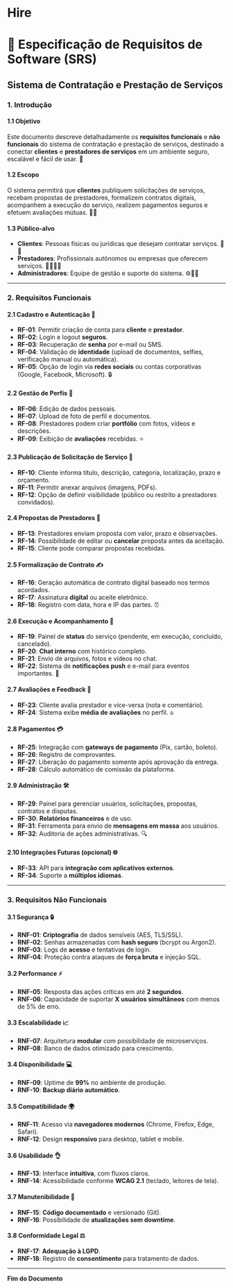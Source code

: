 # Hire
# 📑 Especificação de Requisitos de Software (SRS)
## Sistema de Contratação e Prestação de Serviços

### 1. Introdução

#### 1.1 Objetivo
Este documento descreve detalhadamente os **requisitos funcionais** e **não funcionais** do sistema de contratação e prestação de serviços, destinado a conectar **clientes** e **prestadores de serviços** em um ambiente seguro, escalável e fácil de usar. 🚀

#### 1.2 Escopo
O sistema permitirá que **clientes** publiquem solicitações de serviços, recebam propostas de prestadores, formalizem contratos digitais, acompanhem a execução do serviço, realizem pagamentos seguros e efetuem avaliações mútuas. 📝💼

#### 1.3 Público-alvo
- **Clientes**: Pessoas físicas ou jurídicas que desejam contratar serviços. 👤🏢
- **Prestadores**: Profissionais autônomos ou empresas que oferecem serviços. 🧑‍🔧👨‍🏫
- **Administradores**: Equipe de gestão e suporte do sistema. ⚙️👨‍💻

---

### 2. Requisitos Funcionais

#### 2.1 Cadastro e Autenticação 🔑

- **RF-01**: Permitir criação de conta para **cliente** e **prestador**.
- **RF-02**: Login e logout **seguros**.
- **RF-03**: Recuperação de **senha** por e-mail ou SMS.
- **RF-04**: Validação de **identidade** (upload de documentos, selfies, verificação manual ou automática).
- **RF-05**: Opção de login via **redes sociais** ou contas corporativas (Google, Facebook, Microsoft). 🔒

#### 2.2 Gestão de Perfis 👤

- **RF-06**: Edição de dados pessoais.
- **RF-07**: Upload de foto de perfil e documentos.
- **RF-08**: Prestadores podem criar **portfólio** com fotos, vídeos e descrições.
- **RF-09**: Exibição de **avaliações** recebidas. ⭐

#### 2.3 Publicação de Solicitação de Serviço 📝

- **RF-10**: Cliente informa título, descrição, categoria, localização, prazo e orçamento.
- **RF-11**: Permitir anexar arquivos (imagens, PDFs).
- **RF-12**: Opção de definir visibilidade (público ou restrito a prestadores convidados).

#### 2.4 Propostas de Prestadores 💼

- **RF-13**: Prestadores enviam proposta com valor, prazo e observações.
- **RF-14**: Possibilidade de editar ou **cancelar** proposta antes da aceitação.
- **RF-15**: Cliente pode comparar propostas recebidas.

#### 2.5 Formalização de Contrato ✍️

- **RF-16**: Geração automática de contrato digital baseado nos termos acordados.
- **RF-17**: Assinatura **digital** ou aceite eletrônico.
- **RF-18**: Registro com data, hora e IP das partes. ⏰

#### 2.6 Execução e Acompanhamento 🔧

- **RF-19**: Painel de **status** do serviço (pendente, em execução, concluído, cancelado).
- **RF-20**: **Chat interno** com histórico completo.
- **RF-21**: Envio de arquivos, fotos e vídeos no chat.
- **RF-22**: Sistema de **notificações push** e e-mail para eventos importantes. 📲

#### 2.7 Avaliações e Feedback 🌟

- **RF-23**: Cliente avalia prestador e vice-versa (nota e comentário).
- **RF-24**: Sistema exibe **média de avaliações** no perfil. 🔝

#### 2.8 Pagamentos 💳

- **RF-25**: Integração com **gateways de pagamento** (Pix, cartão, boleto).
- **RF-26**: Registro de comprovantes.
- **RF-27**: Liberação do pagamento somente após aprovação da entrega.
- **RF-28**: Cálculo automático de comissão da plataforma.

#### 2.9 Administração 🛠️

- **RF-29**: Painel para gerenciar usuários, solicitações, propostas, contratos e disputas.
- **RF-30**: **Relatórios financeiros** e de uso.
- **RF-31**: Ferramenta para envio de **mensagens em massa** aos usuários.
- **RF-32**: Auditoria de ações administrativas. 🔍

#### 2.10 Integrações Futuras (opcional) 🌐

- **RF-33**: API para **integração com aplicativos externos**.
- **RF-34**: Suporte a **múltiplos idiomas**.

---

### 3. Requisitos Não Funcionais

#### 3.1 Segurança 🔒

- **RNF-01**: **Criptografia** de dados sensíveis (AES, TLS/SSL).
- **RNF-02**: Senhas armazenadas com **hash seguro** (bcrypt ou Argon2).
- **RNF-03**: Logs de **acesso** e tentativas de login.
- **RNF-04**: Proteção contra ataques de **força bruta** e injeção SQL.

#### 3.2 Performance ⚡

- **RNF-05**: Resposta das ações críticas em até **2 segundos**.
- **RNF-06**: Capacidade de suportar **X usuários simultâneos** com menos de 5% de erro.

#### 3.3 Escalabilidade 📈

- **RNF-07**: Arquitetura **modular** com possibilidade de microserviços.
- **RNF-08**: Banco de dados otimizado para crescimento.

#### 3.4 Disponibilidade 💻

- **RNF-09**: Uptime de **99%** no ambiente de produção.
- **RNF-10**: **Backup diário automático**.

#### 3.5 Compatibilidade 🌍

- **RNF-11**: Acesso via **navegadores modernos** (Chrome, Firefox, Edge, Safari).
- **RNF-12**: Design **responsivo** para desktop, tablet e mobile.

#### 3.6 Usabilidade 👌

- **RNF-13**: Interface **intuitiva**, com fluxos claros.
- **RNF-14**: Acessibilidade conforme **WCAG 2.1** (teclado, leitores de tela).

#### 3.7 Manutenibilidade 🔧

- **RNF-15**: **Código documentado** e versionado (Git).
- **RNF-16**: Possibilidade de **atualizações sem downtime**.

#### 3.8 Conformidade Legal ⚖️

- **RNF-17**: **Adequação à LGPD**.
- **RNF-18**: Registro de **consentimento** para tratamento de dados.

---

**Fim do Documento**
